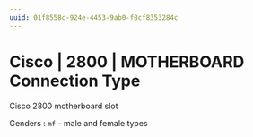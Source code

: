 ```yaml
---
uuid: 01f8558c-924e-4453-9ab0-f8cf8353284c
---
```

# Cisco | 2800 | MOTHERBOARD Connection Type

Cisco 2800 motherboard slot

Genders
: `mf` - male and female types
